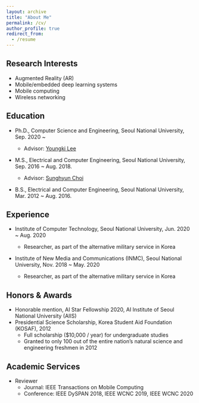 ```yaml
---
layout: archive
title: "About Me"
permalink: /cv/
author_profile: true
redirect_from:
  - /resume
---
```


## Research Interests

* Augmented Reality (AR)
* Mobile/embedded deep learning systems
* Mobile computing
* Wireless networking

## Education
* Ph.D., Computer Science and Engineering, Seoul National University, Sep. 2020 ~
  * Advisor: [Youngki Lee](http://youngkilee.blogspot.com/) 

* M.S., Electrical and Computer Engineering, Seoul National University, Sep. 2016 ~ Aug. 2018.
  * Advisor: [Sunghyun Choi](https://sites.google.com/view/sunghyun-chois-home) 

* B.S., Electrical and Computer Engineering, Seoul National University, Mar. 2012 ~ Aug. 2016.

## Experience

* Institute of Computer Technology, Seoul National University, Jun. 2020 ~ Aug. 2020
  * Researcher, as part of the alternative military service in Korea

* Institute of New Media and Communications (INMC), Seoul National University, Nov. 2018 ~ May. 2020
  * Researcher, as part of the alternative military service in Korea

## Honors & Awards

* Honorable mention, AI Star Fellowship 2020, AI Institute of Seoul National University (AIIS)
* Presidential Science Scholarship, Korea Student Aid Foundation (KOSAF), 2012
  * Full scholarship ($10,000 / year) for undergraduate studies
  * Granted to only 100 out of the entire nation’s natural science and engineering freshmen in 2012 

## Academic Services

* Reviewer
  * Journal: IEEE Transactions on Mobile Computing
  * Conference: IEEE DySPAN 2018, IEEE WCNC 2019, IEEE WCNC 2020
